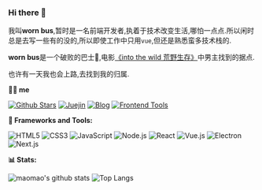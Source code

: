 ### Hi there 👋

我叫**worn bus**,暂时是一名前端开发者,执着于技术改变生活,哪怕一点点.所以闲时总是去写一些有的没的,所以即使工作中只用`vue`,但还是熟悉蛮多技术栈的.

**worn bus**是一个破败的巴士🚌,电影[《into the wild 荒野生存》](https://baike.baidu.com/item/%E8%8D%92%E9%87%8E%E7%94%9F%E5%AD%98/1894715?fr=aladdin)中男主找到的据点.

也许有一天我也会上路,去找到我的归属.

**👨‍💻 me**

[![Github Stars](https://img.shields.io/github/stars/dogdogbrother?color=2da44e&label=Github%20Star&logo=github)](https://github.com/dogdogbrother)
[![Juejin](https://img.shields.io/badge/dynamic/json?color=1e80ff&label=稀土掘金&logo=bytedance&logoColor=white&query=%24.data.follower_count&url=https%3A%2F%2Fapi.juejin.cn%2Fuser_api%2Fv1%2Fuser%2Fget%3Fuser_id%3D2189882895384093)](https://juejin.cn/user/2612095360711895)
[![Blog](https://img.shields.io/badge/-freetoplay-0ea5e9?logo=Bloglovin&logoColor=white&label=博客)](https://freetoplay.netlify.app/)
[![Frontend Tools](https://img.shields.io/badge/-freetomark-6366f1?logo=Textpattern&logoColor=white&label=前端工具)](https://freetomark.netlify.app/)

**🔧 Frameworks and Tools:**

![HTML5](https://img.shields.io/badge/-HTML5-E34F26?logo=html5&logoColor=white)
![CSS3](https://img.shields.io/badge/-CSS3-1572B6?logo=css3&logoColor=white)
![JavaScript](https://img.shields.io/badge/-JavaScript-4e4e4e?logo=javascript&logoColor=#F7DF1E)
![Node.js](https://img.shields.io/badge/-Node.js-339933?logo=node.js&logoColor=white)
![React](https://img.shields.io/badge/-React-20232a?logo=react&logoColor=61dafb)
![Vue.js](https://img.shields.io/badge/-Vue.js-42b883?logo=vue.js&logoColor=white)
![Electron](https://img.shields.io/badge/-Electron-996666?logo=Electron&logoColor=white)
![Next.js](https://img.shields.io/badge/-Next.js-CCCCFF?logo=Next.js&logoColor=black)

**📊 Stats:**

![maomao's github stats](https://github-readme-stats.vercel.app/api?username=dogdogbrother&show_icons=true&hide_title=true&count_private=true)
![Top Langs](https://github-readme-stats.vercel.app/api/top-langs/?username=dogdogbrother&layout=compact)
